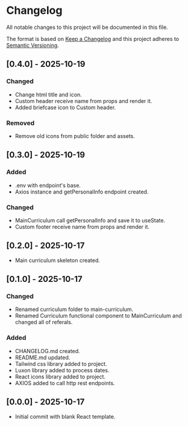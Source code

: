 # Changelog

All notable changes to this project will be documented in this file.

The format is based on [Keep a Changelog](https://keepachangelog.com/en/1.0.0/)
and this project adheres to [Semantic Versioning](https://semver.org/spec/v2.0.0.html).

## [0.4.0] - 2025-10-19

### Changed

- Change html title and icon.
- Custom header receive name from props and render it.
- Added briefcase icon to Custom header.

### Removed

- Remove old icons from public folder and assets.

## [0.3.0] - 2025-10-19

### Added

- .env with endpoint's base.
- Axios instance and getPersonalInfo endpoint created.

### Changed

- MainCurriculum call getPersonalInfo and save it to useState.
- Custom footer receive name from props and render it.

## [0.2.0] - 2025-10-17

- Main curriculum skeleton created.

## [0.1.0] - 2025-10-17

### Changed

- Renamed curriculum folder to main-curriculum.
- Renamed Curriculum functional component to MainCurriculum and changed all of referals.

### Added

- CHANGELOG.md created.
- README.md updated.
- Tailwind css library added to project.
- Luxon library added to process dates.
- React icons library added to project.
- AXIOS added to call http rest endpoints.

## [0.0.0] - 2025-10-17

- Initial commit with blank React template.

